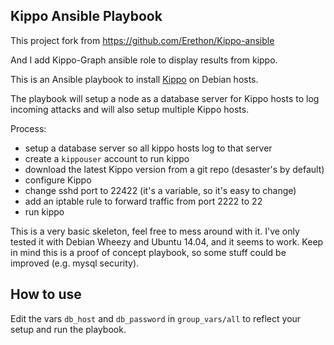 Kippo Ansible Playbook
----------------------

This project fork from https://github.com/Erethon/Kippo-ansible 

And I add Kippo-Graph ansible role to display results from kippo. 

This is an Ansible playbook to install [Kippo](
https://github.com/desaster/kippo) on Debian hosts.

The playbook will setup a node as a database server for Kippo hosts to log
incoming attacks and will also setup multiple Kippo hosts.

Process:
* setup a database server so all kippo hosts log to that server
* create a `kippouser` account to run kippo
* download the latest Kippo version from a git repo (desaster's by default)
* configure Kippo
* change sshd port to 22422 (it's a variable, so it's easy to change)
* add an iptable rule to forward traffic from port 2222 to 22
* run kippo

This is a very basic skeleton, feel free to mess around with it. I've only
tested it with Debian Wheezy and Ubuntu 14.04, and it seems to work. Keep in mind this is a proof
of concept playbook, so some stuff could be improved (e.g. mysql security).

How to use
----------

Edit the vars `db_host` and `db_password` in `group_vars/all` to reflect your
setup and run the playbook.
